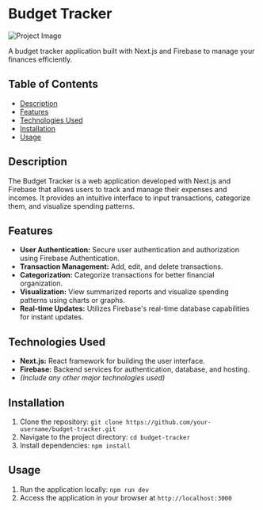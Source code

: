 # Budget Tracker

![Project Image](https://i.ibb.co/37mnwbv/budget.png)

A budget tracker application built with Next.js and Firebase to manage your finances efficiently.

## Table of Contents

- [Description](#description)
- [Features](#features)
- [Technologies Used](#technologies-used)
- [Installation](#installation)
- [Usage](#usage)

## Description

The Budget Tracker is a web application developed with Next.js and Firebase that allows users to track and manage their expenses and incomes. It provides an intuitive interface to input transactions, categorize them, and visualize spending patterns.

## Features

- **User Authentication:** Secure user authentication and authorization using Firebase Authentication.
- **Transaction Management:** Add, edit, and delete transactions.
- **Categorization:** Categorize transactions for better financial organization.
- **Visualization:** View summarized reports and visualize spending patterns using charts or graphs.
- **Real-time Updates:** Utilizes Firebase's real-time database capabilities for instant updates.

## Technologies Used

- **Next.js:** React framework for building the user interface.
- **Firebase:** Backend services for authentication, database, and hosting.
- _(Include any other major technologies used)_

## Installation

1. Clone the repository: `git clone https://github.com/your-username/budget-tracker.git`
2. Navigate to the project directory: `cd budget-tracker`
3. Install dependencies: `npm install`

## Usage

1. Run the application locally: `npm run dev`
2. Access the application in your browser at `http://localhost:3000`

